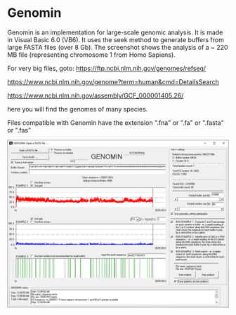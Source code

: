 # Genomin
Genomin is an implementation for large-scale genomic analysis. It is made in Visual Basic 6.0 (VB6). It uses the seek method to generate buffers from large FASTA files (over 8 Gb). The screenshot shows the analysis of a ~ 220 MB file (representing chromosome 1 from Homo Sapiens).


For very big files, goto: https://ftp.ncbi.nlm.nih.gov/genomes/refseq/

https://www.ncbi.nlm.nih.gov/genome?term=human&cmd=DetailsSearch

https://www.ncbi.nlm.nih.gov/assembly/GCF_000001405.26/


here you will find the genomes of many species.

Files compatible with Genomin have the extension ".fna" or ".fa" or ".fasta" or ".fas"

![screenshot](https://github.com/Gagniuc/Genomin/blob/main/img/Genomin%201.PNG)
